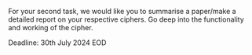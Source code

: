 For your second task, we would like you to summarise a paper/make a detailed report on your respective ciphers.
Go deep into the functionality and working  of the cipher.

Deadline: 30th July 2024 EOD
